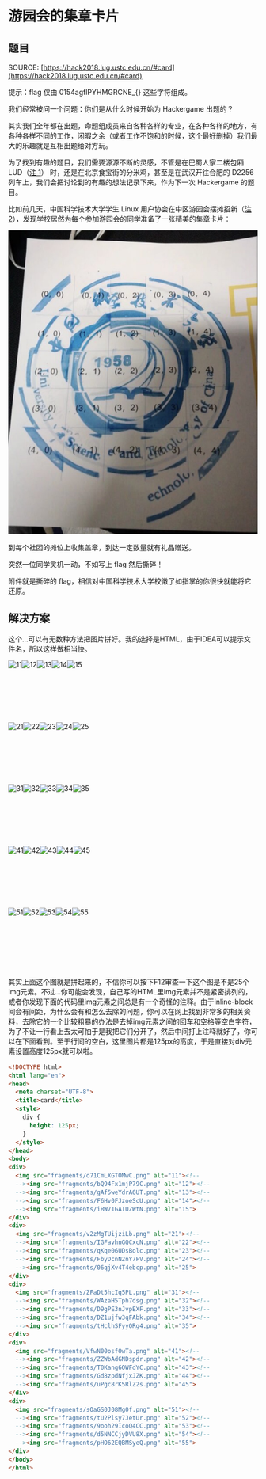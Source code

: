 # 游园会的集章卡片

## 题目
SOURCE: [https://hack2018.lug.ustc.edu.cn/#card](https://hack2018.lug.ustc.edu.cn/#card)

提示：flag 仅由 0154agflPYHMGRCNE_{} 这些字符组成。

我们经常被问一个问题：你们是从什么时候开始为 Hackergame 出题的？

其实我们全年都在出题，命题组成员来自各种各样的专业，在各种各样的地方，有各种各样不同的工作，闲暇之余（或者工作不饱和的时候，这个最好删掉）我们最大的乐趣就是互相出题给对方玩。

为了找到有趣的题目，我们需要源源不断的灵感，不管是在巴蜀人家二楼包厢 LUD（[注 1](https://lug.ustc.edu.cn/wiki/lug/events/start?s%5B%5D=lud)） 时，还是在北京食宝街的分米鸡，甚至是在武汉开往合肥的 D2256 列车上，我们会把讨论到的有趣的想法记录下来，作为下一次 Hackergame 的题目。

比如前几天，中国科学技术大学学生 Linux 用户协会在中区游园会摆摊招新（[注 2](https://lug.ustc.edu.cn/wiki/lug/contribute)），发现学校居然为每个参加游园会的同学准备了一张精美的集章卡片：

![CARD](./img/CARD.png)

到每个社团的摊位上收集盖章，到达一定数量就有礼品赠送。

突然一位同学灵机一动，不如写上 flag 然后撕碎！

附件就是撕碎的 flag，相信对中国科学技术大学校徽了如指掌的你很快就能将它还原。

## 解决方案
这个...可以有无数种方法把图片拼好。我的选择是HTML，由于IDEA可以提示文件名，所以这样做相当快。

<div style="height: 125px; ">
  <img src="../img/fragments/o71CmLXGTOMwC.png" alt="11"><!--
  --><img src="../img/fragments/bQ94Fx1mjP79C.png" alt="12"><!--
  --><img src="../img/fragments/gAf5weYdrA6UT.png" alt="13"><!--
  --><img src="../img/fragments/F6Hv0FJzoeScU.png" alt="14"><!--
  --><img src="../img/fragments/iBW71GAIUZWtN.png" alt="15">
</div>
<div style="height: 125px; ">
  <img src="../img/fragments/v2zMgTUijziLb.png" alt="21"><!--
  --><img src="../img/fragments/IGFavhnGQCxcN.png" alt="22"><!--
  --><img src="../img/fragments/qKqe06UDsBolc.png" alt="23"><!--
  --><img src="../img/fragments/FbyDcnN2nY7FV.png" alt="24"><!--
  --><img src="../img/fragments/06qjXv4T4ebcp.png" alt="25">
</div>
<div style="height: 125px; ">
  <img src="../img/fragments/ZFaDt5hcIq5PL.png" alt="31"><!--
  --><img src="../img/fragments/WAzaH5Tph7dsg.png" alt="32"><!--
  --><img src="../img/fragments/D9gPE3nJvpEXF.png" alt="33"><!--
  --><img src="../img/fragments/DZ1ujfw3qFAbk.png" alt="34"><!--
  --><img src="../img/fragments/tHclhSFyyORg4.png" alt="35">
</div>
<div style="height: 125px; ">
  <img src="../img/fragments/VfwN00osf0wTa.png" alt="41"><!--
  --><img src="../img/fragments/ZZWbAdGNDspdr.png" alt="42"><!--
  --><img src="../img/fragments/T0Kang6OWFdYC.png" alt="43"><!--
  --><img src="../img/fragments/Gd8zpdNfjxJZK.png" alt="44"><!--
  --><img src="../img/fragments/uPgc8rK5RlZ2s.png" alt="45">
</div>
<div style="height: 125px; ">
  <img src="../img/fragments/sOaGS0J08Mg0f.png" alt="51"><!--
  --><img src="../img/fragments/tU2Plsy7JetUr.png" alt="52"><!--
  --><img src="../img/fragments/9ooh29IcoQ4CC.png" alt="53"><!--
  --><img src="../img/fragments/d5NNCCjyDVU8X.png" alt="54"><!--
  --><img src="../img/fragments/pHO62EQBMSyeQ.png" alt="55">
</div>

其实上面这个图就是拼起来的，不信你可以按下F12审查一下这个图是不是25个img元素。不过...你可能会发现，自己写的HTML里img元素并不是紧密排列的，或者你发现下面的代码里img元素之间总是有一个奇怪的注释。由于inline-block间会有间距，为什么会有和怎么去除的问题，你可以在网上找到非常多的相关资料，去除它的一个比较粗暴的办法是去掉img元素之间的回车和空格等空白字符，为了不让一行看上去太可怕于是我把它们分开了，然后中间打上注释就好了，你可以在下面看到。至于行间的空白，这里图片都是125px的高度，于是直接对div元素设置高度125px就可以啦。

``` html
<!DOCTYPE html>
<html lang="en">
<head>
  <meta charset="UTF-8">
  <title>card</title>
  <style>
    div {
      height: 125px;
    }
  </style>
</head>
<body>
<div>
  <img src="fragments/o71CmLXGTOMwC.png" alt="11"><!--
  --><img src="fragments/bQ94Fx1mjP79C.png" alt="12"><!--
  --><img src="fragments/gAf5weYdrA6UT.png" alt="13"><!--
  --><img src="fragments/F6Hv0FJzoeScU.png" alt="14"><!--
  --><img src="fragments/iBW71GAIUZWtN.png" alt="15">
</div>
<div>
  <img src="fragments/v2zMgTUijziLb.png" alt="21"><!--
  --><img src="fragments/IGFavhnGQCxcN.png" alt="22"><!--
  --><img src="fragments/qKqe06UDsBolc.png" alt="23"><!--
  --><img src="fragments/FbyDcnN2nY7FV.png" alt="24"><!--
  --><img src="fragments/06qjXv4T4ebcp.png" alt="25">
</div>
<div>
  <img src="fragments/ZFaDt5hcIq5PL.png" alt="31"><!--
  --><img src="fragments/WAzaH5Tph7dsg.png" alt="32"><!--
  --><img src="fragments/D9gPE3nJvpEXF.png" alt="33"><!--
  --><img src="fragments/DZ1ujfw3qFAbk.png" alt="34"><!--
  --><img src="fragments/tHclhSFyyORg4.png" alt="35">
</div>
<div>
  <img src="fragments/VfwN00osf0wTa.png" alt="41"><!--
  --><img src="fragments/ZZWbAdGNDspdr.png" alt="42"><!--
  --><img src="fragments/T0Kang6OWFdYC.png" alt="43"><!--
  --><img src="fragments/Gd8zpdNfjxJZK.png" alt="44"><!--
  --><img src="fragments/uPgc8rK5RlZ2s.png" alt="45">
</div>
<div>
  <img src="fragments/sOaGS0J08Mg0f.png" alt="51"><!--
  --><img src="fragments/tU2Plsy7JetUr.png" alt="52"><!--
  --><img src="fragments/9ooh29IcoQ4CC.png" alt="53"><!--
  --><img src="fragments/d5NNCCjyDVU8X.png" alt="54"><!--
  --><img src="fragments/pHO62EQBMSyeQ.png" alt="55">
</div>
</body>
</html>
```
